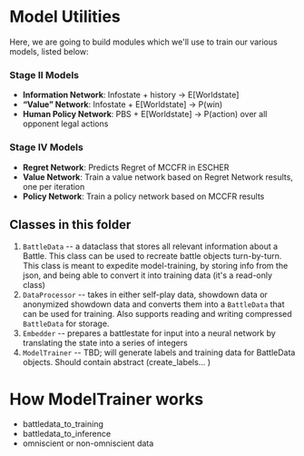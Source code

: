 # Model Utilities
Here, we are going to build modules which we'll use to train our various models, listed below:

### Stage II Models
- **Information Network**: Infostate + history → E[Worldstate]
- **“Value” Network**: Infostate + E[Worldstate] → P(win)
- **Human Policy Network**: PBS + E[Worldstate] → P(action) over all opponent legal actions

### Stage IV Models
- **Regret Network**: Predicts Regret of MCCFR in ESCHER
- **Value Network**: Train a value network based on Regret Network results, one per iteration
- **Policy Network**: Train a policy network based on MCCFR results

## Classes in this folder
1. `BattleData` -- a dataclass that stores all relevant information about a Battle. This class can be used to recreate battle objects turn-by-turn. This class is meant to expedite model-training, by storing info from the json, and being able to convert it into training data (it's a read-only class)
2. `DataProcessor` -- takes in either self-play data, showdown data or anonymized showdown data and converts them into a `BattleData` that can be used for training. Also supports reading and writing compressed `BattleData` for storage.
3. `Embedder` -- prepares a battlestate for input into a neural network by translating the state into a series of integers
4. `ModelTrainer` -- TBD; will generate labels and training data for BattleData objects. Should contain abstract (create_labels... )

# How ModelTrainer works
- battledata_to_training
- battledata_to_inference
- omniscient or non-omniscient data
